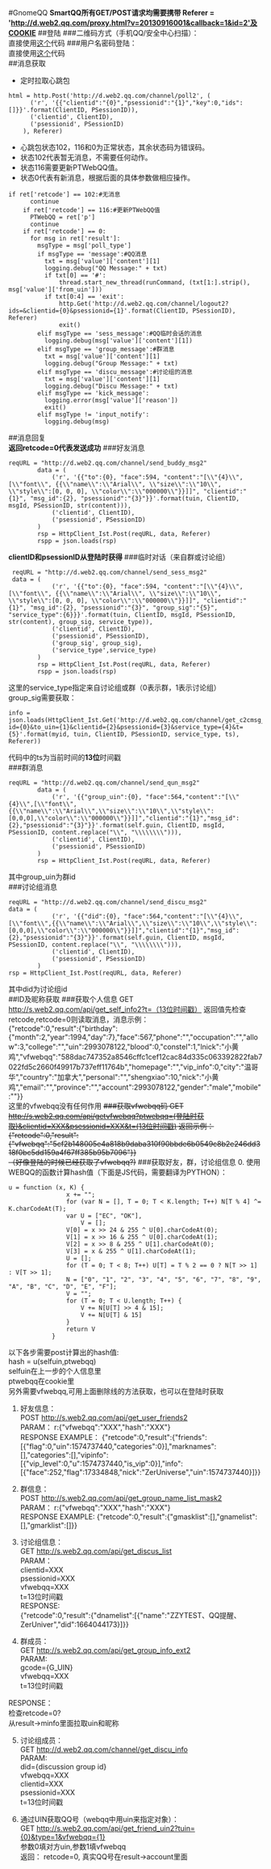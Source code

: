 #GnomeQQ
**SmartQQ所有GET/POST请求均需要携带 Referer = 'http://d.web2.qq.com/proxy.html?v=20130916001&callback=1&id=2'及COOKIE**
##登陆
###二维码方式（手机QQ/安全中心扫描）：  
直接使用[这个](https://github.com/xqin/SmartQQ-for-Raspberry-Pi)代码
###用户名密码登陆：  
直接使用[这个](https://github.com/xqin/PiWebQQ)代码  
##消息获取
+ 定时拉取心跳包  
```
html = http.Post('http://d.web2.qq.com/channel/poll2', (
      ('r', '{{"clientid":"{0}","psessionid":"{1}","key":0,"ids":[]}}'.format(ClientID, PSessionID)),
      ('clientid', ClientID),
      ('psessionid', PSessionID)
    ), Referer)
```   
+ 心跳包状态102，116和0为正常状态，其余状态码为错误码。  
+ 状态102代表暂无消息，不需要任何动作。    
+ 状态116需要更新PTWebQQ值。  
+ 状态0代表有新消息，根据后面的具体参数做相应操作。  
```
if ret['retcode'] == 102:#无消息
      continue
    if ret['retcode'] == 116:#更新PTWebQQ值
      PTWebQQ = ret['p']
      continue
    if ret['retcode'] == 0:
      for msg in ret['result']:
        msgType = msg['poll_type']
        if msgType == 'message':#QQ消息
          txt = msg['value']['content'][1]
          logging.debug("QQ Message:" + txt)
          if txt[0] == '#':
              thread.start_new_thread(runCommand, (txt[1:].strip(), msg['value']['from_uin']))
          if txt[0:4] == 'exit':
              http.Get('http://d.web2.qq.com/channel/logout2?ids=&clientid={0}&psessionid={1}'.format(ClientID, PSessionID), Referer)
              exit()
        elif msgType == 'sess_message':#QQ临时会话的消息
          logging.debug(msg['value']['content'][1])
        elif msgType == 'group_message':#群消息
          txt = msg['value']['content'][1]
          logging.debug("Group Message:" + txt)
        elif msgType == 'discu_message':#讨论组的消息
          txt = msg['value']['content'][1]
          logging.debug("Discu Message:" + txt)
        elif msgType == 'kick_message':
          logging.error(msg['value']['reason'])
          exit()
        elif msgType != 'input_notify':
          logging.debug(msg)
```  
##消息回复  
**返回retcode=0代表发送成功**
###好友消息  
```
reqURL = "http://d.web2.qq.com/channel/send_buddy_msg2"
        data = (
            ('r', '{{"to":{0}, "face":594, "content":"[\\"{4}\\", [\\"font\\", {{\\"name\\":\\"Arial\\", \\"size\\":\\"10\\", \\"style\\":[0, 0, 0], \\"color\\":\\"000000\\"}}]]", "clientid":"{1}", "msg_id":{2}, "psessionid":"{3}"}}'.format(tuin, ClientID, msgId, PSessionID, str(content))),
            ('clientid', ClientID),
            ('psessionid', PSessionID)
        )
        rsp = HttpClient_Ist.Post(reqURL, data, Referer)
        rspp = json.loads(rsp)
```
**clientID和psessionID从登陆时获得**
###临时对话（来自群或讨论组）
```
 reqURL = "http://d.web2.qq.com/channel/send_sess_msg2"
 data = (
            ('r', '{{"to":{0}, "face":594, "content":"[\\"{4}\\", [\\"font\\", {{\\"name\\":\\"Arial\\", \\"size\\":\\"10\\", \\"style\\":[0, 0, 0], \\"color\\":\\"000000\\"}}]]", "clientid":"{1}", "msg_id":{2}, "psessionid":"{3}", "group_sig":"{5}", "service_type":{6}}}'.format(tuin, ClientID, msgId, PSessionID, str(content), group_sig, service_type)),
            ('clientid', ClientID),
            ('psessionid', PSessionID),
            ('group_sig', group_sig),
            ('service_type',service_type)
        )
        rsp = HttpClient_Ist.Post(reqURL, data, Referer)
        rspp = json.loads(rsp)
```
这里的service_type指定来自讨论组或群（0表示群，1表示讨论组）  
group_sig需要获取：   
```
info = json.loads(HttpClient_Ist.Get('http://d.web2.qq.com/channel/get_c2cmsg_sig2?id={0}&to_uin={1}&clientid={2}&psessionid={3}&service_type={4}&t={5}'.format(myid, tuin, ClientID, PSessionID, service_type, ts), Referer))
```
代码中的ts为当前时间的**13位**时间戳  
###群消息  
```
reqURL = "http://d.web2.qq.com/channel/send_qun_msg2"
        data = (
            ('r', '{{"group_uin":{0}, "face":564,"content":"[\\"{4}\\",[\\"font\\",{{\\"name\\":\\"Arial\\",\\"size\\":\\"10\\",\\"style\\":[0,0,0],\\"color\\":\\"000000\\"}}]]","clientid":"{1}","msg_id":{2},"psessionid":"{3}"}}'.format(self.guin, ClientID, msgId, PSessionID, content.replace("\\", "\\\\\\\\"))),
            ('clientid', ClientID),
            ('psessionid', PSessionID)
        )
        rsp = HttpClient_Ist.Post(reqURL, data, Referer)
```
其中group_uin为群id  
###讨论组消息
```
reqURL = "http://d.web2.qq.com/channel/send_discu_msg2"
data = (
            ('r', '{{"did":{0}, "face":564,"content":"[\\"{4}\\",[\\"font\\",{{\\"name\\":\\"Arial\\",\\"size\\":\\"10\\",\\"style\\":[0,0,0],\\"color\\":\\"000000\\"}}]]","clientid":"{1}","msg_id":{2},"psessionid":"{3}"}}'.format(self.guin, ClientID, msgId, PSessionID, content.replace("\\", "\\\\\\\\"))),
            ('clientid', ClientID),
            ('psessionid', PSessionID)
        )
rsp = HttpClient_Ist.Post(reqURL, data, Referer)
```
其中did为讨论组id  
##ID及昵称获取
###获取个人信息
GET http://s.web2.qq.com/api/get_self_info2?t=（13位时间戳） 
返回值先检查retcode,retcode=0则读取消息，消息示例：  
{"retcode":0,"result":{"birthday":{"month":2,"year":1994,"day":7},"face":567,"phone":"","occupation":"","allow":3,"college":"","uin":2993078122,"blood":0,"constel":1,"lnick":"小黄鸡","vfwebqq":"588dac747352a8546cffc1cef12cac84d335c063392822fab7022fd5c2660f49917b737eff11764b","homepage":"","vip_info":0,"city":"温哥华","country":"加拿大","personal":"","shengxiao":10,"nick":"小黄鸡","email":"","province":"","account":2993078122,"gender":"male","mobile":""}}  
这里的vfwebqq没有任何作用
~~###获取vfwebqq码
GET http://s.web2.qq.com/api/getvfwebqq?ptwebqq=(登陆时获取)&clientid=XXX&psessionid=XXX&t=(13位时间戳)
返回示例：  
{"retcode":0,"result":{"vfwebqq":"5cf2b148005e4a818b9daba310f90bbde6b0549c8b2e246dd318f0bc5dd159a4f67ff385b95b7096"}}  
（好像登陆的时候已经获取了vfwebqq?)~~
###获取好友，群，讨论组信息
0. 使用WEBQQ的函数计算hash值（下面是JS代码，需要翻译为PYTHON）：
```
u = function (x, K) {
                x += "";
                for (var N = [], T = 0; T < K.length; T++) N[T % 4] ^= K.charCodeAt(T);
                var U = ["EC", "OK"],
                    V = [];
                V[0] = x >> 24 & 255 ^ U[0].charCodeAt(0);
                V[1] = x >> 16 & 255 ^ U[0].charCodeAt(1);
                V[2] = x >> 8 & 255 ^ U[1].charCodeAt(0);
                V[3] = x & 255 ^ U[1].charCodeAt(1);
                U = [];
                for (T = 0; T < 8; T++) U[T] = T % 2 == 0 ? N[T >> 1] : V[T >> 1];
                N = ["0", "1", "2", "3", "4", "5", "6", "7", "8", "9", "A", "B", "C", "D", "E", "F"];
                V = "";
                for (T = 0; T < U.length; T++) {
                    V += N[U[T] >> 4 & 15];
                    V += N[U[T] & 15]
                }
                return V
            }
```
以下各步需要post计算出的hash值:  
hash = u(selfuin,ptwebqq)  
selfuin在上一步的个人信息里  
ptwebqq在cookie里  
另外需要vfwebqq,可用上面删除线的方法获取，也可以在登陆时获取  
1. 好友信息：    
POST http://s.web2.qq.com/api/get_user_friends2  
PARAM： r:{"vfwebqq":"XXX","hash":"XXX"}  
RESPONSE EXAMPLE： {"retcode":0,"result":{"friends":[{"flag":0,"uin":1574737440,"categories":0}],"marknames":[],"categories":[],"vipinfo":[{"vip_level":0,"u":1574737440,"is_vip":0}],"info":[{"face":252,"flag":17334848,"nick":"ZerUniverse","uin":1574737440}]}}  
2. 群信息：  
POST http://s.web2.qq.com/api/get_group_name_list_mask2  
PARAM： r:{"vfwebqq":"XXX","hash":"XXX"}  
RESPONSE EXAMPLE: {"retcode":0,"result":{"gmasklist":[],"gnamelist":[],"gmarklist":[]}}  
3. 讨论组信息：  
GET http://s.web2.qq.com/api/get_discus_list  
PARAM：   
clientid=XXX    
psessionid=XXX  
vfwebqq=XXX  
t=13位时间戳  
RESPONSE:  
{"retcode":0,"result":{"dnamelist":[{"name":"ZZYTEST、QQ提醒、ZerUniver","did":1664044173}]}}

4. 群成员：  
GET http://s.web2.qq.com/api/get_group_info_ext2  
PARAM:  
gcode={G_UIN}  
vfwebqq=XXX  
t=13位时间戳  

RESPONSE：  
检查retcode=0?  
从result->minfo里面拉取uin和昵称  

5. 讨论组成员：  
GET http://d.web2.qq.com/channel/get_discu_info  
PARAM:  
did={discussion group id}  
vfwebqq=XXX  
clientid=XXX  
psessionid=XXX  
t=13位时间戳  

6. 通过UIN获取QQ号（webqq中用uin来指定对象）：  
GET http://s.web2.qq.com/api/get_friend_uin2?tuin={0}&type=1&vfwebqq={1}  
参数0填对方uin,参数1填vfwebqq  
返回： retcode=0, 真实QQ号在result->account里面